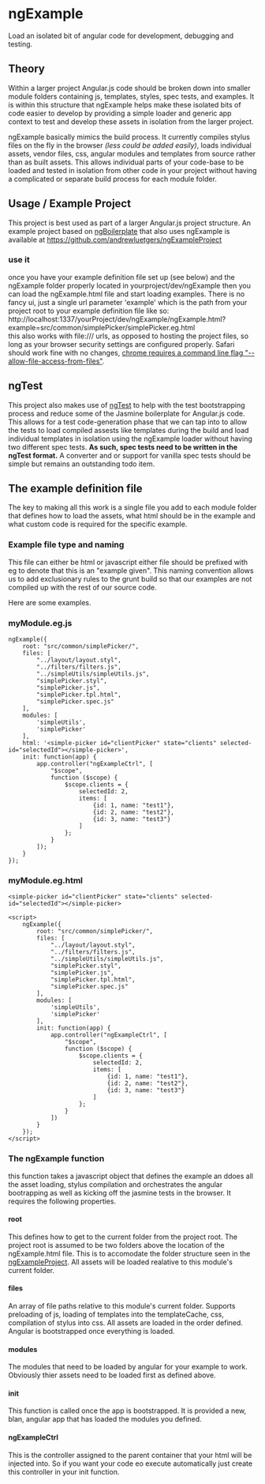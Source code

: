 ngExample
=========

Load an isolated bit of angular code for development, debugging and testing.

## Theory
Within a larger project Angular.js code should be broken down into smaller module folders containing js, templates, styles, spec tests, and examples. It is within this structure that ngExample helps make these isolated bits of code easier to develop by providing a simple loader and generic app context to test and develop these assets in isolation from the larger project.

ngExample basically mimics the build process. It currently compiles stylus files on the fly in the browser *(less could be added easily)*, loads individual assets, vendor files, css, angular modules and templates from source rather than as built assets. This allows individual parts of your code-base to be loaded and tested in isolation from other code in your project without having a complicated or separate build process for each module folder.

## Usage / Example Project
This project is best used as part of a larger Angular.js project structure.
An example project based on [ngBoilerplate](http://joshdmiller.github.io/ng-boilerplate/)
that also uses ngExample is available at https://github.com/andrewluetgers/ngExampleProject

### use it
once you have your example definition file set up (see below) and the ngExample folder properly located in yourproject/dev/ngExample
then you can load the ngExample.html file and start loading examples. There is no fancy ui, just a single url parameter 'example' which
is the path from your project root to your example definition file like so:</br>
http://localhost:1337/yourProject/dev/ngExample/ngExample.html?example=src/common/simplePicker/simplePicker.eg.html</br>
this also works with file:/// urls, as opposed to hosting the project files, so long as your browser security settings are configured properly.
Safari should work fine with no changes, [chrome requires a command line flag "--allow-file-access-from-files"](http://stackoverflow.com/questions/5224017/origin-null-is-not-allowed-by-access-control-allow-origin-in-chrome-why).

## ngTest
This project also makes use of [ngTest](https://github.com/andrewluetgers/ngTest) to help with the test bootstrapping process and reduce some of the Jasmine boilerplate for Angular.js code. This allows for a test code-generation phase that we can tap into to allow the tests to load compiled assests like templates during the build and load individual templates in isolation using the ngExample loader without having two different spec tests. **As such, spec tests need to be written in the ngTest format.** A converter and or support for vanilla spec tests should be simple but remains an outstanding todo item.

## The example definition file

The key to making all this work is a single file you add to each module folder that defines how to load the assets, what html should be in the example and what custom code is required for the specific example.

### Example file type and naming
This file can either be html or javascript either file should be prefixed with eg to denote that this is an "example given". This naming convention allows us to add exclusionary rules to the grunt build so that our examples are not compiled up with the rest of our source code.

Here are some examples.

### myModule.eg.js
```
ngExample({
	root: "src/common/simplePicker/",
	files: [
		"../layout/layout.styl",
		"../filters/filters.js",
		"../simpleUtils/simpleUtils.js",
		"simplePicker.styl",
		"simplePicker.js",
		"simplePicker.tpl.html",
		"simplePicker.spec.js"
	],
	modules: [
		'simpleUtils',
		'simplePicker'
	],
	html: '<simple-picker id="clientPicker" state="clients" selected-id="selectedId"></simple-picker>',
	init: function(app) {
		app.controller("ngExampleCtrl", [
			"$scope",
			function ($scope) {
				$scope.clients = {
					selectedId: 2,
					items: [
						{id: 1, name: "test1"},
						{id: 2, name: "test2"},
						{id: 3, name: "test3"}
					]
				};
			}
		]);
	}
});
```

### myModule.eg.html
```
<simple-picker id="clientPicker" state="clients" selected-id="selectedId"></simple-picker>

<script>
	ngExample({
		root: "src/common/simplePicker/",
		files: [
			"../layout/layout.styl",
			"../filters/filters.js",
			"../simpleUtils/simpleUtils.js",
			"simplePicker.styl",
			"simplePicker.js",
			"simplePicker.tpl.html",
			"simplePicker.spec.js"
		],
		modules: [
			'simpleUtils',
			'simplePicker'
		],
		init: function(app) {
			app.controller("ngExampleCtrl", [
				"$scope",
				function ($scope) {
					$scope.clients = {
						selectedId: 2,
						items: [
							{id: 1, name: "test1"},
							{id: 2, name: "test2"},
							{id: 3, name: "test3"}
						]
					};
				}
			])
		}
	});
</script>
```

### The ngExample function

this function takes a javascript object that defines the example an ddoes all the asset loading, stylus compilation and orchestrates the angular bootrapping as well as kicking off the jasmine tests in the browser. It requires the following properties.

#### root
This defines how to get to the current folder from the project root. The project root is assumed to be two folders above the location of the ngExample.html file. This is to accomodate the folder structure seen in the [ngExampleProject](https://github.com/andrewluetgers/ngExampleProject). All assets will be loaded realative to this module's current folder.

#### files
An array of file paths relative to this module's current folder. Supports preloading of js, loading of templates into the templateCache, css, compilation of stylus into css. All assets are loaded in the order defined. Angular is bootstrapped once everything is loaded.

#### modules
The modules that need to be loaded by angular for your example to work. Obviously thier assets need to be loaded first as defined above.

#### init
This function is called once the app is bootstrapped. It is provided a new, blan, angular app that has loaded the modules you defined.

#### ngExampleCtrl
This is the controller assigned to the parent container that your html will be injected into. So if you want your code eo execute automatically just create this controller in your init function.

